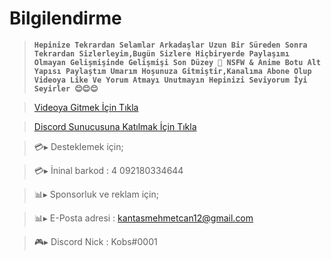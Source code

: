 
# **Bilgilendirme**

> **`Hepinize Tekrardan Selamlar Arkadaşlar Uzun Bir Süreden Sonra Tekrardan Sizlerleyim,Bugün Sizlere Hiçbiryerde Paylaşımı Olmayan Gelişmişinde Gelişmişi Son Düzey 🔞 NSFW & Anime Botu Alt Yapısı Paylaştım Umarım Hoşunuza Gitmiştir,Kanalıma Abone Olup Videoya Like Ve Yorum Atmayı Unutmayın Hepinizi Seviyorum İyi Seyirler 😊😊😊
`**

> [Videoya Gitmek İçin Tıkla](https://youtu.be/b8wbrtJnrSA) 

> [Discord Sunucusuna Katılmak İçin Tıkla](https://discord.gg/axjXvA9cCa)

> 💳▸ Desteklemek için;

> 💳▸ İninal barkod : 4 092180334644

> 📊▸ Sponsorluk ve reklam için;

> 📊▸ E-Posta adresi : kantasmehmetcan12@gmail.com

> 🎮▸ Discord Nick : Kobs#0001
